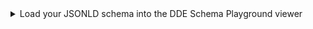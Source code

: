 <details>
  <summary>Load your JSONLD schema into the DDE Schema Playground viewer</summary>
  
- If your JSONLD was saved locally, upload it to GitHub
- Click on "[Register Schema](https://docs.google.com/presentation/d/1yl_aTm-od5U729-nVZWsGnl33oTDTS3NNlLzou60phI/edit#slide=id.p31)"
- [Copy the url](https://docs.google.com/presentation/d/1yl_aTm-od5U729-nVZWsGnl33oTDTS3NNlLzou60phI/edit#slide=id.p30) to your JSONLD schema in GitHub from the address bar of your browser
- [Paste the url](https://docs.google.com/presentation/d/1yl_aTm-od5U729-nVZWsGnl33oTDTS3NNlLzou60phI/edit#slide=id.p32) into the schema playground
- Use the [link convert option](https://docs.google.com/presentation/d/1yl_aTm-od5U729-nVZWsGnl33oTDTS3NNlLzou60phI/edit#slide=id.p33) if it pops up
- Click on "[Let’s go](https://docs.google.com/presentation/d/1yl_aTm-od5U729-nVZWsGnl33oTDTS3NNlLzou60phI/edit#slide=id.p34)" to test the compatibility of your schema with the DDE
  - If it works well, you will see [no errors](https://docs.google.com/presentation/d/1yl_aTm-od5U729-nVZWsGnl33oTDTS3NNlLzou60phI/edit#slide=id.p35)
  - If there are major issues, you will be blocked from continuing until those issues are addressed
  - If there are some minor issues, you will receive a warning **but can opt to continue**

- Double check that your loaded schema has the expected parentage, properties and constraints  
</details>

